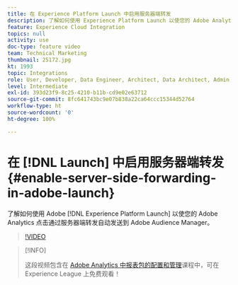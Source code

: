 ```yaml
---
title: 在 Experience Platform Launch 中启用服务器端转发
description: 了解如何使用 Experience Platform Launch 以使您的 Adobe Analytics 点击通过服务器端转发自动发送到 Adobe Audience Manager。
feature: Experience Cloud Integration
topics: null
activity: use
doc-type: feature video
team: Technical Marketing
thumbnail: 25172.jpg
kt: 1993
topic: Integrations
role: User, Developer, Data Engineer, Architect, Data Architect, Admin, Leader
level: Intermediate
exl-id: 393d23f9-8c25-4210-b11b-cd9e02e63712
source-git-commit: 8fc641743bc9e07b838a22ca64ccc15344d52764
workflow-type: ht
source-wordcount: '0'
ht-degree: 100%

---
```


# 在 [!DNL Launch] 中启用服务器端转发 {#enable-server-side-forwarding-in-adobe-launch}

了解如何使用 Adobe [!DNL Experience Platform Launch] 以使您的 Adobe Analytics 点击通过服务器端转发自动发送到 Adobe Audience Manager。

>[!VIDEO](https://video.tv.adobe.com/v/25172?quality=12&learn=on)

>[!INFO]
>
> 这段视频包含在 [Adobe Analytics 中报表包的配置和管理](https://experienceleague.adobe.com/?recommended=Analytics-A-1-2021.1.administration)课程中，可在 Experience League 上免费观看！